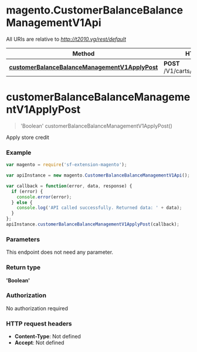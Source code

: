 # magento.CustomerBalanceBalanceManagementV1Api

All URIs are relative to *http://t2010.vg/rest/default*

Method | HTTP request | Description
------------- | ------------- | -------------
[**customerBalanceBalanceManagementV1ApplyPost**](CustomerBalanceBalanceManagementV1Api.md#customerBalanceBalanceManagementV1ApplyPost) | **POST** /V1/carts/mine/balance/apply | 


<a name="customerBalanceBalanceManagementV1ApplyPost"></a>
# **customerBalanceBalanceManagementV1ApplyPost**
> &#39;Boolean&#39; customerBalanceBalanceManagementV1ApplyPost()



Apply store credit

### Example
```javascript
var magento = require('sf-extension-magento');

var apiInstance = new magento.CustomerBalanceBalanceManagementV1Api();

var callback = function(error, data, response) {
  if (error) {
    console.error(error);
  } else {
    console.log('API called successfully. Returned data: ' + data);
  }
};
apiInstance.customerBalanceBalanceManagementV1ApplyPost(callback);
```

### Parameters
This endpoint does not need any parameter.

### Return type

**&#39;Boolean&#39;**

### Authorization

No authorization required

### HTTP request headers

 - **Content-Type**: Not defined
 - **Accept**: Not defined

